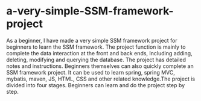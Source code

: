 # a-very-simple-SSM-framework-project
As a beginner, I have made a very simple SSM framework project for beginners to learn the SSM framework. The project function is mainly to complete the data interaction at the front and back ends, Including adding, deleting, modifying and querying the database. The project has detailed notes and instructions. Beginners themselves can also quickly complete an SSM framework project. It can be used to learn spring, spring MVC, mybatis, maven, JS, HTML, CSS and other related knowledge.The project is divided into four stages. Beginners can learn and do the project step by step.
